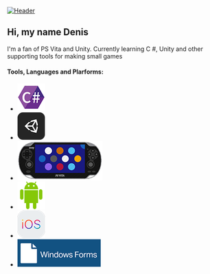 [![Header](https://sun9-9.userapi.com/impg/-zxLWI-2xxFiNTDQtj2DQmkqKLb5__rNHF2tRA/joBcJsJ7ij8.jpg?size=200x50&quality=96&sign=eddd929bfc26c07f94cd125708d594d8&type=album)](https://mynickname.com/gwiden)
## Hi, my name Denis

I'm a fan of PS Vita and Unity. Currently learning C #, Unity and other supporting tools for making small games

#### Tools, Languages and Plarforms:

* [![Header](https://github.com/gwiden/gwiden/blob/main/assets/C%23.png)](https://github.com/gwiden)
* [![Header](https://github.com/gwiden/gwiden/blob/main/assets/Unity.png)](https://github.com/gwiden)
* [![Header](https://github.com/gwiden/gwiden/blob/main/assets/psvita.png)](https://github.com/gwiden)
* [![Header](https://github.com/gwiden/gwiden/blob/main/assets/android.png)](https://github.com/gwiden)
* [![Header](https://github.com/gwiden/gwiden/blob/main/assets/ios.png)](https://github.com/gwiden)
* [![Header](https://github.com/gwiden/gwiden/blob/main/assets/WinF.png)](https://github.com/gwiden)